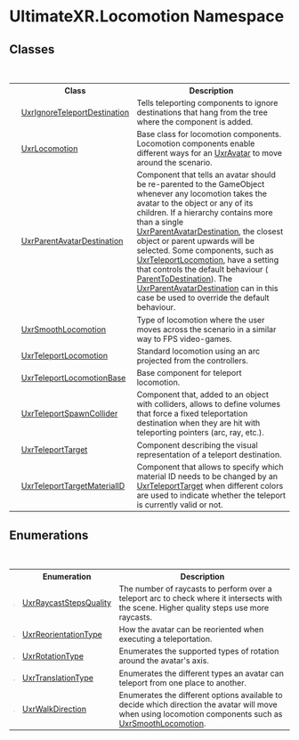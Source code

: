 # UltimateXR.Locomotion Namespace

## Classes
&nbsp;<table><tr><th></th><th>Class</th><th>Description</th></tr><tr><td>![Public class](media/pubclass.gif "Public class")</td><td><a href="T_UltimateXR_Locomotion_UxrIgnoreTeleportDestination">UxrIgnoreTeleportDestination</a></td><td>
Tells teleporting components to ignore destinations that hang from the tree where the component is added.</td></tr><tr><td>![Public class](media/pubclass.gif "Public class")</td><td><a href="T_UltimateXR_Locomotion_UxrLocomotion">UxrLocomotion</a></td><td>
Base class for locomotion components. Locomotion components enable different ways for an <a href="T_UltimateXR_Avatar_UxrAvatar">UxrAvatar</a> to move around the scenario.</td></tr><tr><td>![Public class](media/pubclass.gif "Public class")</td><td><a href="T_UltimateXR_Locomotion_UxrParentAvatarDestination">UxrParentAvatarDestination</a></td><td>
Component that tells an avatar should be re-parented to the GameObject whenever any locomotion takes the avatar to the object or any of its children. If a hierarchy contains more than a single <a href="T_UltimateXR_Locomotion_UxrParentAvatarDestination">UxrParentAvatarDestination</a>, the closest object or parent upwards will be selected. Some components, such as <a href="T_UltimateXR_Locomotion_UxrTeleportLocomotion">UxrTeleportLocomotion</a>, have a setting that controls the default behaviour ( <a href="P_UltimateXR_Locomotion_UxrTeleportLocomotionBase_ParentToDestination">ParentToDestination</a>). The <a href="T_UltimateXR_Locomotion_UxrParentAvatarDestination">UxrParentAvatarDestination</a> can in this case be used to override the default behaviour.</td></tr><tr><td>![Public class](media/pubclass.gif "Public class")</td><td><a href="T_UltimateXR_Locomotion_UxrSmoothLocomotion">UxrSmoothLocomotion</a></td><td>
Type of locomotion where the user moves across the scenario in a similar way to FPS video-games.</td></tr><tr><td>![Public class](media/pubclass.gif "Public class")</td><td><a href="T_UltimateXR_Locomotion_UxrTeleportLocomotion">UxrTeleportLocomotion</a></td><td>
Standard locomotion using an arc projected from the controllers.</td></tr><tr><td>![Public class](media/pubclass.gif "Public class")</td><td><a href="T_UltimateXR_Locomotion_UxrTeleportLocomotionBase">UxrTeleportLocomotionBase</a></td><td>
Base component for teleport locomotion.</td></tr><tr><td>![Public class](media/pubclass.gif "Public class")</td><td><a href="T_UltimateXR_Locomotion_UxrTeleportSpawnCollider">UxrTeleportSpawnCollider</a></td><td>
Component that, added to an object with colliders, allows to define volumes that force a fixed teleportation destination when they are hit with teleporting pointers (arc, ray, etc.).</td></tr><tr><td>![Public class](media/pubclass.gif "Public class")</td><td><a href="T_UltimateXR_Locomotion_UxrTeleportTarget">UxrTeleportTarget</a></td><td>
Component describing the visual representation of a teleport destination.</td></tr><tr><td>![Public class](media/pubclass.gif "Public class")</td><td><a href="T_UltimateXR_Locomotion_UxrTeleportTargetMaterialID">UxrTeleportTargetMaterialID</a></td><td>
Component that allows to specify which material ID needs to be changed by an <a href="T_UltimateXR_Locomotion_UxrTeleportTarget">UxrTeleportTarget</a> when different colors are used to indicate whether the teleport is currently valid or not.</td></tr></table>

## Enumerations
&nbsp;<table><tr><th></th><th>Enumeration</th><th>Description</th></tr><tr><td>![Public enumeration](media/pubenumeration.gif "Public enumeration")</td><td><a href="T_UltimateXR_Locomotion_UxrRaycastStepsQuality">UxrRaycastStepsQuality</a></td><td>
The number of raycasts to perform over a teleport arc to check where it intersects with the scene. Higher quality steps use more raycasts.</td></tr><tr><td>![Public enumeration](media/pubenumeration.gif "Public enumeration")</td><td><a href="T_UltimateXR_Locomotion_UxrReorientationType">UxrReorientationType</a></td><td>
How the avatar can be reoriented when executing a teleportation.</td></tr><tr><td>![Public enumeration](media/pubenumeration.gif "Public enumeration")</td><td><a href="T_UltimateXR_Locomotion_UxrRotationType">UxrRotationType</a></td><td>
Enumerates the supported types of rotation around the avatar's axis.</td></tr><tr><td>![Public enumeration](media/pubenumeration.gif "Public enumeration")</td><td><a href="T_UltimateXR_Locomotion_UxrTranslationType">UxrTranslationType</a></td><td>
Enumerates the different types an avatar can teleport from one place to another.</td></tr><tr><td>![Public enumeration](media/pubenumeration.gif "Public enumeration")</td><td><a href="T_UltimateXR_Locomotion_UxrWalkDirection">UxrWalkDirection</a></td><td>
Enumerates the different options available to decide which direction the avatar will move when using locomotion components such as <a href="T_UltimateXR_Locomotion_UxrSmoothLocomotion">UxrSmoothLocomotion</a>.</td></tr></table>&nbsp;
